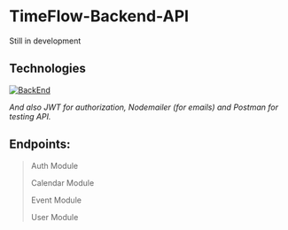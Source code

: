 # TimeFlow-Backend-API

Still in development

## Technologies

[![BackEnd](https://skillicons.dev/icons?i=js,nodejs,express,postgres,prisma&perline=5)](https://skillicons.dev)

*And also JWT for authorization, Nodemailer (for emails) and Postman for testing API.*

## Endpoints:

> Auth Module
>
> Calendar Module
>
> Event Module
>
> User Module
